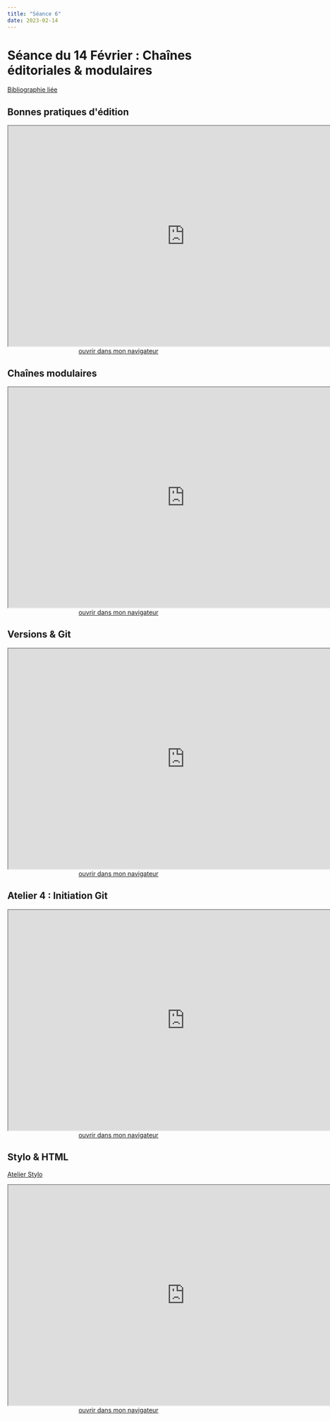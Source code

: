 ```yaml
--- 
title: "Séance 6"
date: 2023-02-14
---
```


# Séance du 14 Février : Chaînes éditoriales & modulaires

[Bibliographie liée](hhttps://www.zotero.org/groups/4823133/fra3825-2023/collections/7EP3Q33Z)


## Bonnes pratiques d'édition

<iframe src="https://mmellet.github.io/FRA3825_2023/slides/Seance-6-1.html" title="description"  height="500" width="800" allowfullscreen="allowfullscreen"></iframe>

<div style="text-align:center">
<a href="https://mmellet.github.io/FRA3825_2023/slides/Seance-6-1.html" target="_blank">ouvrir dans mon navigateur</a>
</div>

## Chaînes modulaires 

<iframe src="https://mmellet.github.io/FRA3825_2023/slides/Seance-6-2.html" title="description"  height="500" width="800" allowfullscreen="allowfullscreen"></iframe>


<div style="text-align:center">
<a href="https://mmellet.github.io/FRA3825_2023/slides/Seance-6-2.html" target="_blank">ouvrir dans mon navigateur</a>
</div>

## Versions & Git

<iframe src="https://mmellet.github.io/FRA3825_2023/slides/Seance-6-3.html" title="description"  height="500" width="800" allowfullscreen="allowfullscreen"></iframe>


<div style="text-align:center">
<a href="https://mmellet.github.io/FRA3825_2023/slides/Seance-6-3.html" target="_blank">ouvrir dans mon navigateur</a>
</div>


## Atelier 4 : Initiation Git

<iframe src="https://mmellet.github.io/FRA3825_2023/slides/Atelier-4.html" title="description"  height="500" width="800" allowfullscreen="allowfullscreen"></iframe>

<div style="text-align:center">
<a href="https://mmellet.github.io/FRA3825_2023/slides/Atelier-4.html" target="_blank">ouvrir dans mon navigateur</a>
</div>


## Stylo & HTML

[Atelier Stylo](https://mmellet.github.io/FRA3825_2023/seances/seance4/#atelier-2--stylo)

<iframe src="https://mmellet.github.io/FRA3825_2023/slides/Atelier-2-3.html" title="description"  height="500" width="800" allowfullscreen="allowfullscreen"></iframe>

<div style="text-align:center">
<a href="https://mmellet.github.io/FRA3825_2023/slides/Atelier-2-3.html" target="_blank">ouvrir dans mon navigateur</a>
</div>
